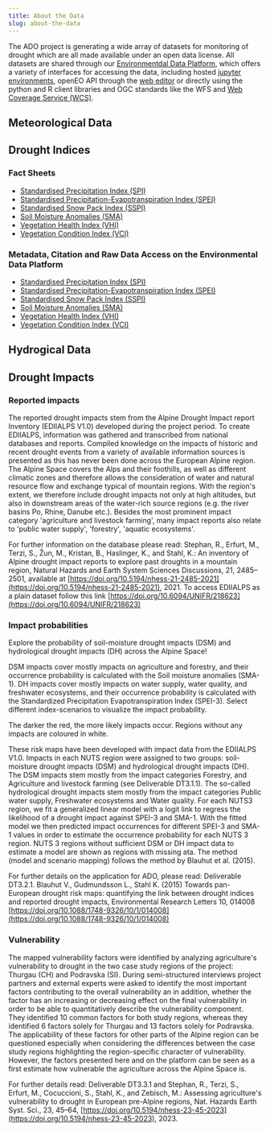 ```yaml
---
title: About the Data
slug: about-the-data
---
```


The ADO project is generating a wide array of datasets for monitoring of drought which are all made available under an open data license. All datasets are shared through our [Environmentdal Data Platform](https://edp-portal.eurac.edu/home "EDP-Portal"), which offers a variety of interfaces for accessing the data, including hosted [jupyter environments](https://edp-portal.eurac.edu/jupyter/ "jupyter"), openEO API through the [web editor](https://editor.openeo.org/?server=https://openeo.eurac.edu "openEO web editor") or directly using the python and R client libraries and OGC standards like the WFS and [Web Coverage Service (WCS)](http://saocompute.eurac.edu/rasdaman/ows#/services "rasdaman").

## Meteorological Data

## Drought Indices

### Fact Sheets 
- [Standardised Precipitation Index (SPI)](https://github.com/Eurac-Research/ado-data/blob/main/factsheets/SPI_4.pdf "SPI - Fact Sheet")
- [Standardised Precipitation-Evapotranspiration Index (SPEI)](https://github.com/Eurac-Research/ado-data/blob/main/factsheets/SPEI_4.pdf "SPEI - Fact Sheet")
- [Standardised Snow Pack Index (SSPI)](https://github.com/Eurac-Research/ado-data/blob/main/factsheets/SSPI_4.pdf "SSPI - Fact Sheet")
- [Soil Moisture Anomalies (SMA)](https://github.com/Eurac-Research/ado-data/blob/main/factsheets/SMA_4.pdf "SMA - Fact Sheet")
- [Vegetation Health Index (VHI)](https://github.com/Eurac-Research/ado-data/blob/main/factsheets/VHI_4.pdf "VHI/VCI - Fact Sheet")
- [Vegetation Condition Index (VCI)](https://github.com/Eurac-Research/ado-data/blob/main/factsheets/VHI_4.pdf "VHI/VCI - Fact Sheet")

### Metadata, Citation and Raw Data Access on the Environmental Data Platform
- [Standardised Precipitation Index (SPI)](https://doi.org/10.48784/15abe686-534a-11ec-b9ef-02000a08f41d "SPI")
- [Standardised Precipitation-Evapotranspiration Index (SPEI)](https://doi.org/10.48784/166E51EE-534A-11EC-9143-02000A08F41D "SPEI")
- [Standardised Snow Pack Index (SSPI)](https://doi.org/10.48784/0ca021a6-7942-11ec-a314-02000a08f41d "SSPI")
- [Soil Moisture Anomalies (SMA)](https://doi.org/10.48784/ea665ca2-0ceb-11ed-86c5-02000a08f4e5 "SMA")
- [Vegetation Health Index (VHI)](https://doi.org/10.48784/161b3496-534a-11ec-b78a-02000a08f41d "VHI")
- [Vegetation Condition Index (VCI)](https://doi.org/10.48784/16367c6a-534a-11ec-b0a3-02000a08f41d "VCI")

## Hydrogical Data

## Drought Impacts

### Reported impacts

The reported drought impacts stem from the Alpine Drought Impact report Inventory (EDIIALPS V1.0) developed during the project period. To create EDIIALPS, information was gathered and transcribed from national databases and reports. Compiled knowledge on the impacts of historic and recent drought events from a variety of available information sources is presented as this has never been done across the European Alpine region. The Alpine Space covers the Alps and their foothills, as well as different climatic zones and therefore allows the consideration of water and natural resource flow and exchange typical of mountain regions. With the region's extent, we therefore include drought impacts not only at high altitudes, but also in downstream areas of the water-rich source regions (e.g. the river basins Po, Rhine, Danube etc.). Besides the most prominent impact category 'agriculture and livestock farming', many impact reports also relate to 'public water supply', 'forestry', 'aquatic ecosystems'.

For further information on the database please read: Stephan, R., Erfurt, M., Terzi, S., Žun, M., Kristan, B., Haslinger, K., and Stahl, K.: An inventory of Alpine drought impact reports to explore past droughts in a mountain region, Natural Hazards and Earth System Sciences Discussions, 21, 2485–2501, available at [https://doi.org/10.5194/nhess-21-2485-2021](https://doi.org/10.5194/nhess-21-2485-2021), 2021. To access EDIIALPS as a plain dataset follow this link [https://doi.org/10.6094/UNIFR/218623](https://doi.org/10.6094/UNIFR/218623)

### Impact probabilities

Explore the probability of soil-moisture drought impacts (DSM) and hydrological drought impacts (DH) across the Alpine Space!

DSM impacts cover mostly impacts on agriculture and forestry, and their occurrence probability is calculated with the Soil moisture anomalies (SMA-1). DH impacts cover mostly impacts on water supply, water quality, and freshwater ecosystems, and their occurrence probability is calculated with the Standardized Precipitation Evapotranspiration Index (SPEI-3). Select different index-scenarios to visualize the impact probability.

The darker the red, the more likely impacts occur. Regions without any impacts are coloured in white.

These risk maps have been developed with impact data from the EDIIALPS V1.0. Impacts in each NUTS region were assigned to two groups: soil-moisture drought impacts (DSM) and hydrological drought impacts (DH). The DSM impacts stem mostly from the impact categories Forestry, and Agriculture and livestock farming (see Deliverable DT3.1.1). The so-called hydrological drought impacts stem mostly from the impact categories Public water supply, Freshwater ecosystems and Water quality. For each NUTS3 region, we fit a generalized linear model with a logit link to regress the likelihood of a drought impact against SPEI-3 and SMA-1. With the fitted model we then predicted impact occurrences for different SPEI-3 and SMA-1 values in order to estimate the occurrence probability for each NUTS 3 region. NUTS 3 regions without sufficient DSM or DH impact data to estimate a model are shown as regions with missing ata. The method (model and scenario mapping) follows the method by Blauhut et al. (2015).

For further details on the application for ADO, please read: Deliverable DT3.2.1. Blauhut V., Gudmundsson L., Stahl K. (2015) Towards pan-European drought risk maps: quantifying the link between drought indices and reported drought impacts, Environmental Research Letters 10, 014008 [https://doi.org/10.1088/1748-9326/10/1/014008](https://doi.org/10.1088/1748-9326/10/1/014008)

### Vulnerability

The mapped vulnerability factors were identified by analyzing agriculture's vulnerability to drought in the two case study regions of the project: Thurgau (CH) and Podravska (SI). During semi-structured interviews project partners and external experts were asked to identify the most important factors contributing to the overall vulnerability an in addition, whether the factor has an increasing or decreasing effect on the final vulnerability in order to be able to quantitatively describe the vulnerability component. They identified 10 common factors for both study regions, whereas they identified 6 factors solely for Thurgau and 13 factors solely for Podravska. The applicability of these factors for other parts of the Alpine region can be questioned especially when considering the differences between the case study regions highlighting the region-specific character of vulnerability. However, the factors presented here and on the platform can be seen as a first estimate how vulnerable the agriculture across the Alpine Space is.

For further details read: Deliverable DT3.3.1 and Stephan, R., Terzi, S., Erfurt, M., Cocuccioni, S., Stahl, K., and Zebisch, M.: Assessing agriculture's vulnerability to drought in European pre-Alpine regions, Nat. Hazards Earth Syst. Sci., 23, 45–64, [https://doi.org/10.5194/nhess-23-45-2023](https://doi.org/10.5194/nhess-23-45-2023), 2023.
